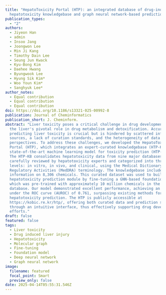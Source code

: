 ```yaml
---
title: "HepatoToxicity Portal (HTP): an integrated database of drug-induced
  hepatotoxicity knowledgebase and graph neural network-based prediction model"
publication_types:
  - "2"
authors:
  - Jiyeon Han
  - admin
  - Insoo Jang
  - Joongwon Lee
  - Min Ji Kang
  - Timothy Dain Lee
  - Seung Jun Kwack
  - Kyu-Bong Kim
  - Daehee Hwang
  - Byungwook Lee
  - Hyung Sik Kim*
  - Woo Youn Kim*
  - Sanghyuk Lee*
author_notes:
  - Equal contribution
  - Equal contribution
  - Equal contribution
doi: https://doi.org/10.1186/s13321-025-00992-8
publication: Journal of Cheminformatics
publication_short: J. Cheminform.
abstract: "Liver toxicity poses a critical challenge in drug development due to
  the liver's pivotal role in drug metabolism and detoxification. Accurately
  predicting liver toxicity is crucial but is hindered by scattered information
  sources, a lack of curation standards, and the heterogeneity of data
  perspectives. To address these challenges, we developed the HepatoToxicity
  Portal (HTP), which integrates an expert-curated knowledgebase (HTP-KB) and a
  state-of-the-art machine learning model for toxicity prediction (HTP-Pred).
  The HTP-KB consolidates hepatotoxicity data from nine major databases,
  carefully reviewed by hepatotoxicity experts and categorized into three
  levels: in vitro, in vivo, and clinical, using the Medical Dictionary for
  Regulatory Activities (MedDRA) terminology. The knowledgebase includes
  information on 8,306 chemicals. This curated dataset was used to build a
  hepatotoxicity prediction module by fine-tuning a GNN-based foundation model,
  which was pre-trained with approximately 10 million chemicals in the PubChem
  database. Our model demonstrated excellent performance, achieving an area
  under the ROC curve (AUROC) of 0.761, surpassing existing methods for
  hepatotoxicity prediction. The HTP is publicly accessible at
  https://kobic.re.kr/htp/, offering both curated data and prediction services
  through an intuitive interface, thus effectively supporting drug development
  efforts."
draft: false
featured: false
tags:
  - Liver toxicity
  - Drug induced liver injury
  - Hepatotoxicity
  - Molecular graph
  - Fine-tuning
  - Foundation model
  - Deep neural network
  - Graph neural network
image:
  filename: featured
  focal_point: Smart
  preview_only: false
date: 2025-04-14T05:55:31.546Z
---
```

